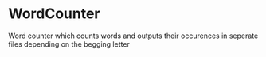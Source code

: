 # WordCounter
Word counter which counts words and outputs their occurences in seperate files depending on the begging letter
